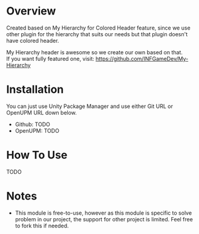# Overview
Created based on My Hierarchy for Colored Header feature, since we use other plugin for the hierarchy that suits our needs but that plugin doesn't have colored header.

My Hierarchy header is awesome so we create our own based on that.  
If you want fully featured one, visit: https://github.com/INFGameDev/My-Hierarchy

# Installation
You can just use Unity Package Manager and use either Git URL or OpenUPM URL down below.  
- Github: TODO
- OpenUPM: TODO

# How To Use
TODO

# Notes
- This module is free-to-use, however as this module is specific to solve problem in our project, the support for other project is limited. Feel free to fork this if needed.





